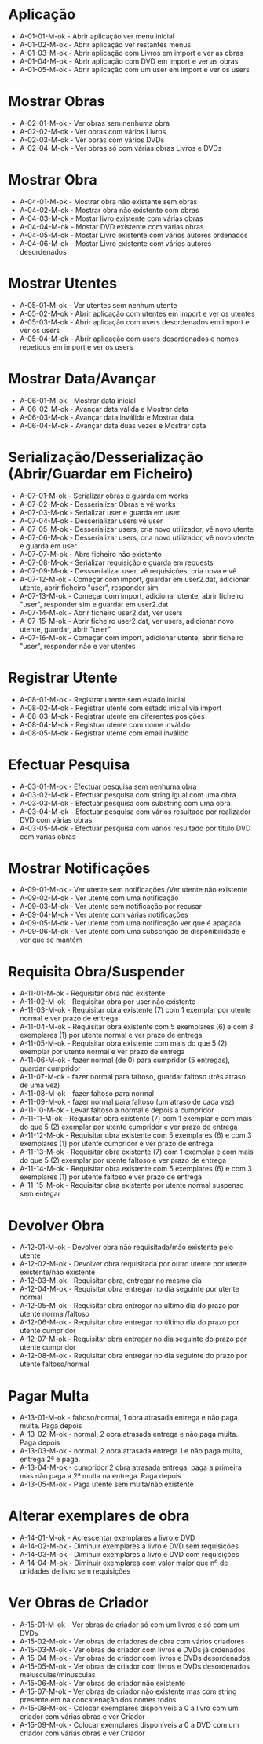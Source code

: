 # Aplicação

* A-01-01-M-ok - Abrir aplicação ver menu inicial
* A-01-02-M-ok - Abrir aplicação ver restantes menus
* A-01-03-M-ok - Abrir aplicação com Livros em import e ver as obras
* A-01-04-M-ok - Abrir aplicação com DVD em import e ver as obras
* A-01-05-M-ok - Abrir aplicação com um user em import e ver os users

# Mostrar Obras

* A-02-01-M-ok - Ver obras sem nenhuma obra
* A-02-02-M-ok - Ver obras com vários Livros
* A-02-03-M-ok - Ver obras com vários DVDs
* A-02-04-M-ok - Ver obras só com várias obras Livros e DVDs

# Mostrar Obra

* A-04-01-M-ok - Mostrar obra não existente sem obras
* A-04-02-M-ok - Mostrar obra não existente com obras
* A-04-03-M-ok - Mostar livro existente com várias obras
* A-04-04-M-ok - Mostar DVD existente com várias obras
* A-04-05-M-ok - Mostar Livro existente com vários autores ordenados
* A-04-06-M-ok - Mostar Livro existente com vários autores desordenados

# Mostrar Utentes

* A-05-01-M-ok - Ver utentes sem nenhum utente
* A-05-02-M-ok - Abrir aplicação com utentes em import e ver os utentes
* A-05-03-M-ok - Abrir aplicação com users desordenados em import e ver os users
* A-05-04-M-ok - Abrir aplicação com users desordenados e nomes repetidos em import e ver os users

# Mostrar Data/Avançar

* A-06-01-M-ok - Mostrar data inicial
* A-06-02-M-ok - Avançar data válida e Mostrar data
* A-06-03-M-ok - Avançar data inválida e Mostrar data
* A-06-04-M-ok - Avançar data duas vezes e Mostrar data

# Serialização/Desserialização (Abrir/Guardar em Ficheiro)

* A-07-01-M-ok - Serializar obras e guarda em works
* A-07-02-M-ok - Desserializar Obras e vê works
* A-07-03-M-ok - Serializar user  e guarda em user
* A-07-04-M-ok - Desserializar users vê user
* A-07-05-M-ok - Desserializar users, cria novo utilizador, vê novo utente
* A-07-06-M-ok - Desserializar users, cria novo utilizador, vê novo utente e guarda em user
* A-07-07-M-ok - Abre ficheiro não existente
* A-07-08-M-ok - Serializar requisição e guarda em requests
* A-07-09-M-ok - Dessserializar user, vê requisições, cria nova e vê
* A-07-12-M-ok - Começar com import, guardar em user2.dat, adicionar utente, abrir ficheiro "user", responder sim
* A-07-13-M-ok - Começar com import, adicionar utente, abrir ficheiro "user", responder sim e guardar em user2.dat
* A-07-14-M-ok - Abrir ficheiro user2.dat, ver users
* A-07-15-M-ok - Abrir ficheiro user2.dat, ver users, adicionar novo utente, guardar, abrir "user"
* A-07-16-M-ok - Começar com import, adicionar utente, abrir ficheiro "user", responder não  e ver utentes

# Registrar Utente

* A-08-01-M-ok - Registrar utente sem estado inicial
* A-08-02-M-ok - Registrar utente com estado inicial via import
* A-08-03-M-ok - Registrar utente em diferentes posições
* A-08-04-M-ok - Registrar utente com nome inválido
* A-08-05-M-ok - Registrar utente com email inválido

# Efectuar Pesquisa

* A-03-01-M-ok - Efectuar pesquisa sem nenhuma obra
* A-03-02-M-ok - Efectuar pesquisa com string igual com uma obra
* A-03-03-M-ok - Efectuar pesquisa com substring com uma obra
* A-03-04-M-ok - Efectuar pesquisa com vários resultado por realizador DVD com várias obras
* A-03-05-M-ok - Efectuar pesquisa com vários resultado por título DVD com várias obras

# Mostrar Notificações

* A-09-01-M-ok - Ver utente sem notificações /Ver utente não existente
* A-09-02-M-ok - Ver utente com uma  notificação
* A-09-03-M-ok - Ver utente sem  notificação  por recusar
* A-09-04-M-ok - Ver utente com várias notificações
* A-09-05-M-ok - Ver utente com uma notificação ver que é apagada
* A-09-06-M-ok - Ver utente com uma subscrição de disponibilidade e ver que se mantém

# Requisita Obra/Suspender

* A-11-01-M-ok - Requisitar obra não existente
* A-11-02-M-ok - Requisitar obra por user não existente
* A-11-03-M-ok - Requisitar obra existente (7) com 1 exemplar por utente normal e ver prazo de entrega
* A-11-04-M-ok - Requisitar obra existente com 5 exemplares (6) e com 3 exemplares (1) por utente normal e ver prazo de entrega
* A-11-05-M-ok - Requisitar obra existente com mais do que 5 (2) exemplar por utente normal e ver prazo de entrega
* A-11-06-M-ok - fazer normal (de 0) para cumpridor (5 entregas), guardar cumpridor
* A-11-07-M-ok - fazer normal para faltoso, guardar faltoso  (três atraso de uma vez)
* A-11-08-M-ok - fazer faltoso para normal
* A-11-09-M-ok - fazer normal para faltoso (um atraso de cada vez)
* A-11-10-M-ok - Levar faltoso a normal e depois a cumpridor
* A-11-11-M-ok - Requisitar obra existente (7) com 1 exemplar e com mais do que 5 (2) exemplar por utente cumpridor e ver prazo de entrega
* A-11-12-M-ok - Requisitar obra existente com 5 exemplares (6) e com 3 exemplares (1) por utente cumpridor e ver prazo de entrega
* A-11-13-M-ok - Requisitar obra existente (7) com 1 exemplar e com mais do que 5 (2) exemplar por utente faltoso e ver prazo de entrega
* A-11-14-M-ok - Requisitar obra existente com 5 exemplares (6) e com 3 exemplares (1) por utente faltoso e ver prazo de entrega
* A-11-15-M-ok - Requisitar obra existente por utente normal suspenso sem entegar

# Devolver Obra

* A-12-01-M-ok - Devolver obra não requisitada/mão existente pelo utente
* A-12-02-M-ok - Devolver obra requisitada por outro utente por utente existente/não existente
* A-12-03-M-ok - Requisitar obra, entregar no mesmo dia
* A-12-04-M-ok - Requisitar obra entregar no dia seguinte por utente normal
* A-12-05-M-ok - Requisitar obra entregar no último dia do prazo por utente normal/faltoso
* A-12-06-M-ok - Requisitar obra entregar no último dia do prazo por utente cumpridor
* A-12-07-M-ok - Requisitar obra entregar no dia seguinte do prazo por utente cumpridor
* A-12-08-M-ok - Requisitar obra entregar no dia seguinte do prazo por utente faltoso/normal

# Pagar Multa

* A-13-01-M-ok - faltoso/normal, 1 obra atrasada entrega e não paga multa. Paga depois
* A-13-02-M-ok - normal, 2 obra atrasada entrega e não paga multa. Paga depois
* A-13-03-M-ok - normal, 2 obra atrasada entrega 1 e não paga multa, entrega 2ª e paga.
* A-13-04-M-ok - cumpridor 2 obra atrasada entrega, paga a primeira mas não paga a 2ª multa na entrega. Paga depois
* A-13-05-M-ok - Paga utente sem multa/não existente

# Alterar exemplares de obra

* A-14-01-M-ok - Acrescentar exemplares a livro e DVD
* A-14-02-M-ok - Diminuir exemplares a livro e DVD sem requisições
* A-14-03-M-ok - Diminuir exemplares a livro e DVD com requisições
* A-14-04-M-ok - Diminuir exemplares com valor maior que nº de unidades de livro sem requisições

# Ver Obras de Criador

* A-15-01-M-ok - Ver obras de criador só com um livros e só com um DVDs
* A-15-02-M-ok - Ver obras de criadores de obra com vários criadores
* A-15-03-M-ok - Ver obras de criador com livros e DVDs já ordenados
* A-15-04-M-ok - Ver obras de criador com livros e DVDs desordenados
* A-15-05-M-ok - Ver obras de criador com livros e DVDs desordenados maiusculas/minusculas
* A-15-06-M-ok - Ver obras de criador não existente
* A-15-07-M-ok - Ver obras de criador não existente mas com string presente em na concatenação dos nomes todos
* A-15-08-M-ok - Colocar exemplares disponíveis a 0 a livro com um criador com várias obras e ver Criador
* A-15-09-M-ok - Colocar exemplares disponíveis a 0 a DVD com um criador com várias obras e ver Criador

